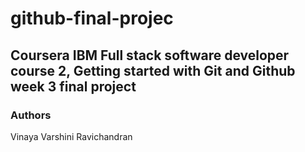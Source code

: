 # github-final-projec

## Coursera IBM Full stack software developer course 2, Getting started with Git and Github week 3 final project

### Authors
Vinaya Varshini Ravichandran
